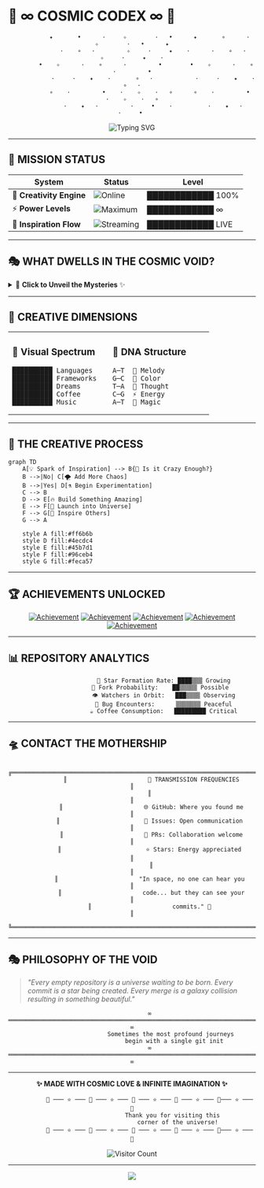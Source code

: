 # 🌌 ∞ **COSMIC CODEX** ∞ 🌌

<div align="center">

```
          ✦       •      ·     ✧        ·   •      ✦       ∘      ·     ✧        ·   •      ✦
            ·    ∘   ·         ✧     ·     ✦    ·      ·    ∘   ·         ✧     ·     ✦    ·
        •    ✧      ·    ∘      ·         •        •    ✧      ·    ∘      ·         •
            ·     ·    ✦    ·       ∘   ·            ·     ·    ✦    ·       ∘   ·
          ∘    ·         •    ·    ✧    ·   ∘      ∘    ·         •    ·    ✧    ·   ∘
            ·    ✦   ·         ·     •    ·          ·    ✦   ·         ·     • 
```

</div>

<p align="center">
  <img src="https://readme-typing-svg.demolab.com?font=Orbitron&size=30&pause=1000&color=6A4C93&background=0F0F23&center=true&vCenter=true&width=600&height=100&lines=Welcome+to+the+Void;Where+Ideas+Take+Flight;∞+Infinite+Possibilities+∞;Built+with+%E2%9C%A8+Imagination+%E2%9C%A8" alt="Typing SVG" />
</p>

---

## 🚀 **MISSION STATUS**

<div align="center">

| System | Status | Level |
|--------|--------|-------|
| 🧠 **Creativity Engine** | ![Online](https://img.shields.io/badge/Status-ONLINE-00ff41?style=for-the-badge&logo=data:image/svg+xml;base64,PHN2ZyB3aWR0aD0iMjQiIGhlaWdodD0iMjQiIHZpZXdCb3g9IjAgMCAyNCAyNCIgZmlsbD0ibm9uZSIgeG1sbnM9Imh0dHA6Ly93d3cudzMub3JnLzIwMDAvc3ZnIj4KPGNpcmNsZSBjeD0iMTIiIGN5PSIxMiIgcj0iMTAiIGZpbGw9IiMwMGZmNDEiLz4KPC9zdmc+) | ████████████ 100% |
| ⚡ **Power Levels** | ![Maximum](https://img.shields.io/badge/Power-MAXIMUM-ff6b6b?style=for-the-badge&logo=lightning-bolt) | ████████████ ∞ |
| 🌟 **Inspiration Flow** | ![Streaming](https://img.shields.io/badge/Flow-STREAMING-4ecdc4?style=for-the-badge&logo=stream) | ████████████ LIVE |

</div>

---

## 🎭 **WHAT DWELLS IN THE COSMIC VOID?**

<details>
<summary>🔮 <strong>Click to Unveil the Mysteries</strong> ✨</summary>

<br>

```ascii
    ╭─────────────────────────────────────────────────────────────────────────────╮
    │  🌠 This repository exists in a quantum superposition of potential and      │
    │     possibility, waiting to collapse into something extraordinary           │
    │                                                                             │
    │  🎪 It's a playground for wild adventures and creative endeavors:           │
    │     • Wild experiments that push the boundaries of imagination 🧪           │
    │     • Crazy prototypes that defy conventional logic 🛸                     │
    │     • Midnight inspirations born from coffee and starlight 🌙              │
    │     • Digital alchemy that transforms ideas into reality ⚗️                │
    │                                                                             │
    │  ✨ Sometimes the best code comes from the most unexpected places in the    │
    │     universe, when logic meets magic and dreams become algorithms...        │
    ╰─────────────────────────────────────────────────────────────────────────────╯
```

</details>

---

## 🎨 **CREATIVE DIMENSIONS**

<table>
<tr>
<td width="50%">

### 🌈 **Visual Spectrum**
```
██████████ Languages
██████████ Frameworks  
██████████ Dreams
██████████ Coffee
██████████ Music
```

</td>
<td width="70%">

### 🧬 **DNA Structure**
```
A─T  🎵 Melody
G─C  🎨 Color
T─A  💭 Thought  
C─G  ⚡ Energy
A─T  🌟 Magic
```

</td>
</tr>
</table>

---

## 🎪 **THE CREATIVE PROCESS**

```mermaid
graph TD
    A[💡 Spark of Inspiration] --> B{🤔 Is it Crazy Enough?}
    B -->|No| C[🌪️ Add More Chaos]
    B -->|Yes| D[⚗️ Begin Experimentation]
    C --> B
    D --> E[🔥 Build Something Amazing]
    E --> F[🚀 Launch into Universe]
    F --> G[🌌 Inspire Others]
    G --> A
    
    style A fill:#ff6b6b
    style D fill:#4ecdc4  
    style E fill:#45b7d1
    style F fill:#96ceb4
    style G fill:#feca57
```

---

## 🏆 **ACHIEVEMENTS UNLOCKED**

<div align="center">

[![Achievement](https://img.shields.io/badge/🌟-Dreamer-gold?style=for-the-badge)](https://github.com)
[![Achievement](https://img.shields.io/badge/🚀-Builder-blue?style=for-the-badge)](https://github.com)
[![Achievement](https://img.shields.io/badge/🎨-Creator-purple?style=for-the-badge)](https://github.com)
[![Achievement](https://img.shields.io/badge/⚡-Innovator-orange?style=for-the-badge)](https://github.com)
[![Achievement](https://img.shields.io/badge/🌌-Cosmic%20Voyager-darkviolet?style=for-the-badge)](https://github.com)

</div>

---

## 📊 **REPOSITORY ANALYTICS**

<div align="center">

```
                  🌟 Star Formation Rate: ████▒▒▒ Growing
                  🍴 Fork Probability:    ██▒▒▒▒▒ Possible  
                  👁️ Watchers in Orbit:   ███▒▒▒▒ Observing
                  🐛 Bug Encounters:      ▒▒▒▒▒▒▒ Peaceful
                  ☕ Coffee Consumption:   █████████ Critical
```

</div>

---

## 🛸 **CONTACT THE MOTHERSHIP**

<div align="center">

```
          ╔═════════════════════════════════════════════════════════════════════════╗
           ║                       📡 TRANSMISSION FREQUENCIES                      ║
          ║                                                                         ║
           ║                       🌐 GitHub: Where you found me                     ║
          ║                        💬 Issues: Open communication                    ║
           ║                       🔀 PRs: Collaboration welcome                     ║
          ║                        ⭐ Stars: Energy appreciated                    ║
           ║                                                                         ║
          ║                       "In space, no one can hear you                    ║
           ║                       code... but they can see your                     ║
          ║                       commits." 🚀                                     ║
           ╚════════════════════════════════════════════════════════════════════════╝
```

</div>

---

## 🎭 **PHILOSOPHY OF THE VOID**

> *"Every empty repository is a universe waiting to be born. Every commit is a star being created. Every merge is a galaxy collision resulting in something beautiful."*

<div align="center">

```
          ∞ ═══════════════════════════════════════════════════════════════════════ ∞
                      Sometimes the most profound journeys
                        begin with a single git init
          ∞ ═══════════════════════════════════════════════════════════════════════ ∞
```

</div>

---

<div align="center">

**✨ MADE WITH COSMIC LOVE & INFINITE IMAGINATION ✨**

```
          🌟 ─── ⭐ ─── 🌟 ─── ⭐ ─── 🌟 ─── ⭐ ─── 🌟 ─── ⭐ ─── 🌟─── ⭐ ─── 🌟
                        Thank you for visiting this 
                          corner of the universe!
          🌟 ─── ⭐ ─── 🌟 ─── ⭐ ─── 🌟 ─── ⭐ ─── 🌟 ─── ⭐ ─── 🌟─── ⭐ ─── 🌟
```

![Visitor Count](https://profile-counter.glitch.me/cosmic-codex/count.svg?align=center&style=flat&color=6A4C93&label=Cosmic%20Visitors)

</div>

---

<p align="center">
  <img src="https://capsule-render.vercel.app/api?type=waving&color=gradient&customColorList=6,11,20&height=100&section=footer&text=🌌%20End%20of%20Transmission%20🌌&fontSize=24&fontColor=fff&animation=twinkling"/>
</p>